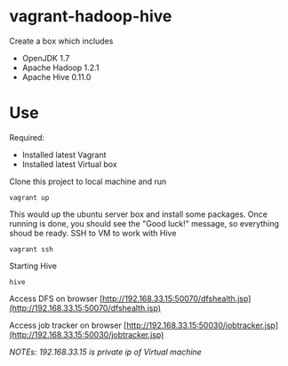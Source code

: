 vagrant-hadoop-hive
===================

Create a box which includes
* OpenJDK 1.7
* Apache Hadoop 1.2.1
* Apache Hive 0.11.0

Use
===
Required:
* Installed latest Vagrant
* Installed latest Virtual box

Clone this project to local machine and run

    vagrant up

This would up the ubuntu server box and install some packages. Once running is done, you should see the "Good luck!" message, so everything shoud be ready. SSH to VM to work with Hive

    vagrant ssh

Starting Hive

    hive
    
Access DFS on browser 
[http://192.168.33.15:50070/dfshealth.jsp](http://192.168.33.15:50070/dfshealth.jsp)
    
Access job tracker on browser
[http://192.168.33.15:50030/jobtracker.jsp](http://192.168.33.15:50030/jobtracker.jsp)
    
*NOTEs: 192.168.33.15 is private ip of Virtual machine*
